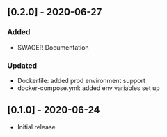 ## [0.2.0] - 2020-06-27

### Added 
- SWAGER Documentation

### Updated
- Dockerfile: added prod environment support 
- docker-compose.yml: added env variables set up
## [0.1.0] - 2020-06-24 
- Initial release